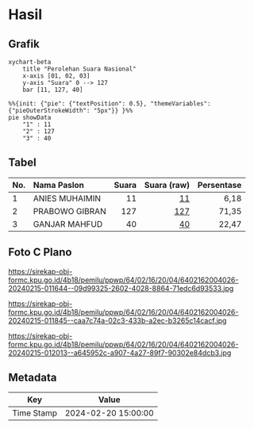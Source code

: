 # Hasil

## Grafik

```mermaid
xychart-beta
    title "Perolehan Suara Nasional"
    x-axis [01, 02, 03]
    y-axis "Suara" 0 --> 127
    bar [11, 127, 40]
```

```mermaid
%%{init: {"pie": {"textPosition": 0.5}, "themeVariables": {"pieOuterStrokeWidth": "5px"}} }%%
pie showData
    "1" : 11
    "2" : 127
    "3" : 40
```

## Tabel

| No. | Nama Paslon    | Suara | Suara (raw) | Persentase |
|:--- |:-------------- | -----:| -----------:| ----------:|
| 1   | ANIES MUHAIMIN | 11    | [11][p-1]   | 6,18       |
| 2   | PRABOWO GIBRAN | 127   | [127][p-2]  | 71,35      |
| 3   | GANJAR MAHFUD  | 40    | [40][p-3]   | 22,47      |


[p-1]: https://github.com/gigit-pemilu/pemilu-2024/blob/main/pilpres/hitung-suara/sub/64-kalimantan-timur/sub/02-kutai-kartanegara/sub/16-tenggarong-seberang/sub/2004-bangun-rejo/sub/026-tps/sub/paslon-1.txt
[p-2]: https://github.com/gigit-pemilu/pemilu-2024/blob/main/pilpres/hitung-suara/sub/64-kalimantan-timur/sub/02-kutai-kartanegara/sub/16-tenggarong-seberang/sub/2004-bangun-rejo/sub/026-tps/sub/paslon-2.txt
[p-3]: https://github.com/gigit-pemilu/pemilu-2024/blob/main/pilpres/hitung-suara/sub/64-kalimantan-timur/sub/02-kutai-kartanegara/sub/16-tenggarong-seberang/sub/2004-bangun-rejo/sub/026-tps/sub/paslon-3.txt

## Foto C Plano

https://sirekap-obj-formc.kpu.go.id/4b18/pemilu/ppwp/64/02/16/20/04/6402162004026-20240215-011644--09d99325-2602-4028-8864-71edc6d93533.jpg

https://sirekap-obj-formc.kpu.go.id/4b18/pemilu/ppwp/64/02/16/20/04/6402162004026-20240215-011845--caa7c74a-02c3-433b-a2ec-b3265c14cacf.jpg

https://sirekap-obj-formc.kpu.go.id/4b18/pemilu/ppwp/64/02/16/20/04/6402162004026-20240215-012013--a645952c-a907-4a27-89f7-90302e84dcb3.jpg


## Metadata

| Key        | Value               |
| ---------- | ------------------- |
| Time Stamp | 2024-02-20 15:00:00 |



